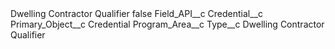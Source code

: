 <?xml version="1.0" encoding="UTF-8"?>
<CustomMetadata xmlns="http://soap.sforce.com/2006/04/metadata" xmlns:xsi="http://www.w3.org/2001/XMLSchema-instance" xmlns:xsd="http://www.w3.org/2001/XMLSchema">
    <label>Dwelling Contractor Qualifier</label>
    <protected>false</protected>
    <values>
        <field>Field_API__c</field>
        <value xsi:type="xsd:string">Credential__c</value>
    </values>
    <values>
        <field>Primary_Object__c</field>
        <value xsi:type="xsd:string">Credential</value>
    </values>
    <values>
        <field>Program_Area__c</field>
        <value xsi:nil="true"/>
    </values>
    <values>
        <field>Type__c</field>
        <value xsi:type="xsd:string">Dwelling Contractor Qualifier</value>
    </values>
</CustomMetadata>

